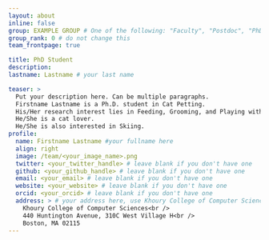 ```yaml
---
layout: about
inline: false
group: EXAMPLE GROUP # One of the following: "Faculty", "Postdoc", "PhD Student", "Visiting Student", "Research Assistant"
group_rank: 0 # do not change this
team_frontpage: true

title: PhD Student
description:
lastname: Lastname # your last name 

teaser: >
  Put your description here. Can be multiple paragraphs.
  Firstname Lastname is a Ph.D. student in Cat Petting.
  His/Her research interest lies in Feeding, Grooming, and Playing with Cats.
  He/She is a cat lover.
  He/She is also interested in Skiing.
profile:
  name: Firstname Lastname #your fullname here
  align: right
  image: /team/<your_image_name>.png
  twitter: <your_twitter_handle> # leave blank if you don't have one
  github: <your_github_handle> # leave blank if you don't have one
  email: <your_email> # leave blank if you don't have one
  website: <your_website> # leave blank if you don't have one
  orcid: <your_orcid> # leave blank if you don't have one
  address: > # your address here, use Khoury College of Computer Sciences as the default
    Khoury College of Computer Sciences<br />
    440 Huntington Avenue, 310C West Village H<br />
    Boston, MA 02115
---
```

